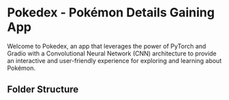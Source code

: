 # Pokedex - Pokémon Details Gaining App

Welcome to Pokedex, an app that leverages the power of PyTorch and Gradio with a Convolutional Neural Network (CNN) architecture to provide an interactive and user-friendly experience for exploring and learning about Pokémon.

## Folder Structure

